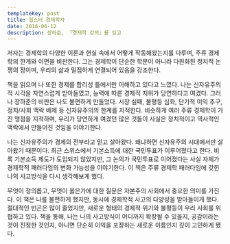 ```yaml
---
templateKey: post
title: 힙스터 경제학자
date: 2016-06-12
description: 장하준, 『경제학 강의』를 읽고
---
```

저자는 경제학의 다양한 이론과 현실 속에서 어떻게 작동해왔는지를 다루며, 주류 경제학의 한계와 이면을 비판한다. 그는 경제학이 단순한 학문이 아니라 다원화된 정치적 논쟁의 장이며, 우리의 삶과 밀접하게 연결되어 있음을 강조한다. 

책을 읽으며 나 또한 경제를 합리성 틀에서만 이해하고 있다고 느꼈다. 나는 신자유주의적 시각을 자연스럽게 받아들였고, 능력에 따른 경제적 지위가 당연하다고 여겼다. 그러나 장하준의 비판은 나도 불편하게 만들었다. 시장 실패, 불평등 심화, 단기적 이익 추구, 정치/사회 맥락 배제 등 신자유주의의 한계를 지적한다. 비슷하게 여러 주류 경제학이 가진 맹점을 지적하며, 우리가 당연하게 여겼던 많은 것들이 사실은 정치적이고 역사적인 맥락에서 만들어진 것임을 이야기한다.


나는 신자유주의가 경제의 전부라고 믿고 살아왔다. 왜냐하면 신자유주의 시대에서만 살아왔기 때문이다.  최근 스위스에서 기본소득에 대한 국민투표가 이루어졌다고 한다. 비록 기본소득 제도가 도입되지 않았지만, 그 논의가 국민투표로 이어졌다는 사실 자체가 경제학적 패러다임의 변화 가능성을 이야기한다. 이 책은 주류 경제학 패러다임에 갖힌 나의 사고방식을 다시 생각해보게 했다.

무엇이 정의롭고, 무엇이 옳은가에 대한 질문은 자본주의 사회에서 중요한 의미를 가진다. 이 책은 나를 불편하게 했지만, 동시에 경제학적 사고의 다양성을 받아들이게 했다. 절대적인 빈곤은 많이 줄었지만, 새로운 형태의 경제적 위기와 불평등이 우리 사회를 위협하고 있다. 책을 통해, 나는 나의 사고방식이 어디까지 확장될 수 있을지, 공감이라는 것이 진정한 것인지, 아니면 단순히 이익을 포장하는 새로운 이름인지 깊이 고민하게 됐다.

